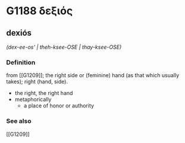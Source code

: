 # G1188 δεξιός

## dexiós

_(dex-ee-os' | theh-ksee-OSE | thay-ksee-OSE)_

### Definition

from [[G1209]]; the right side or (feminine) hand (as that which usually takes); right (hand, side).

- the right, the right hand
- metaphorically
  - a place of honor or authority

### See also

[[G1209]]

